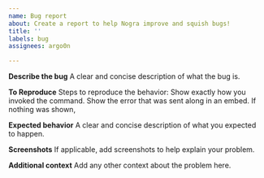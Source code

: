 ```yaml
---
name: Bug report
about: Create a report to help Nogra improve and squish bugs!
title: ''
labels: bug
assignees: argo0n

---
```


**Describe the bug**
A clear and concise description of what the bug is.

**To Reproduce**
Steps to reproduce the behavior:
Show exactly how you invoked the command.
Show the error that was sent along in an embed. If nothing was shown, 

**Expected behavior**
A clear and concise description of what you expected to happen.

**Screenshots**
If applicable, add screenshots to help explain your problem.

**Additional context**
Add any other context about the problem here.
